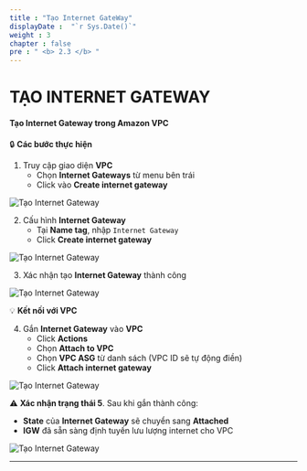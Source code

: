 ```yaml
---
title : "Tạo Internet GateWay"
displayDate :  "`r Sys.Date()`"
weight : 3
chapter : false
pre : " <b> 2.3 </b> "
---
```


# TẠO INTERNET GATEWAY

#### Tạo Internet Gateway trong Amazon VPC

🔒 **Các bước thực hiện**

1. Truy cập giao diện **VPC**
    - Chọn **Internet Gateways** từ menu bên trái
    - Click vào **Create internet gateway**

![Tạo Internet Gateway](/FCJ_Workshop_VuNgocQuang/images/2/2-3/0001.png?featherlight=false&width=90pc)

2. Cấu hình **Internet Gateway**
    - Tại **Name tag**, nhập `Internet Gateway`
    - Click **Create internet gateway**

![Tạo Internet Gateway](/FCJ_Workshop_VuNgocQuang/images/2/2-3/0002.png?featherlight=false&width=90pc)

3. Xác nhận tạo **Internet Gateway** thành công

![Tạo Internet Gateway](/FCJ_Workshop_VuNgocQuang/images/2/2-3/0003.png?featherlight=false&width=90pc)

💡 **Kết nối với VPC**

4. Gắn **Internet Gateway** vào **VPC**
    - Click **Actions**
    - Chọn **Attach to VPC**
    - Chọn **VPC ASG** từ danh sách (VPC ID sẽ tự động điền)
    - Click **Attach internet gateway**

![Tạo Internet Gateway](/FCJ_Workshop_VuNgocQuang/images/2/2-3/0004.png?featherlight=false&width=90pc)

⚠️ **Xác nhận trạng thái 5**. Sau khi gắn thành công:

- **State** của **Internet Gateway** sẽ chuyển sang **Attached**
- **IGW** đã sẵn sàng định tuyến lưu lượng internet cho VPC

![Tạo Internet Gateway](/FCJ_Workshop_VuNgocQuang/images/2/2-3/0005.png?featherlight=false&width=90pc)

---